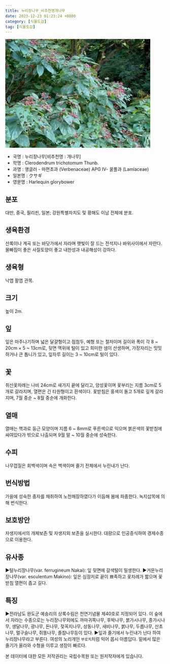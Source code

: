 ```yaml
---
title: 누리장나무_비추천명개나무
date: 2023-12-23 01:23:24 +0800
category: [식물도감]
tag: [식물도감]
---
```




![누리장나무[비추천명 : 개나무]](/assets/img/fileUpload/plants/basic/Verbenaceae/Clerodendrum/17385/1_th2.JPG)
- 국명 : 누리장나무[비추천명 : 개나무]
- 학명 : Clerodendrum trichotomum Thunb.
- 과명 : 앵글러 - 마편초과 (Verbenaceae) APG Ⅳ- 꿀풀과 (Lamiaceae)
- 일본명 : クサギ
- 영문명 : Harlequin glorybower


## 분포
대만, 중국, 필리핀, 일본; 강원특별자치도 및 황해도 이남 전체에 분포.
## 생육환경
산록이나 계곡 또는 바닷가에서 자라며 햇빛이 잘 드는 전석지나 바위사이에서 자란다. 물빠짐이 좋은 사질토양이 좋고 내한성과 내공해성이 강하다.
## 생육형
낙엽 활엽 관목. 
## 크기
높이 2m.
## 잎
잎은 마주나기하며 넓은 달걀형이고 점첨두, 예형 또는 절저이며 길이와 폭이 각 8 ~ 20cm × 5 ~ 13cm로, 뒷면 맥위에 털이 있고 희미한 샘이 산생하며, 가장자리는 밋밋하거나 큰 톱니가 있고, 잎자루 길이는 3 ~ 10cm로 털이 있다.
## 꽃
취산꽃차례는 나비 24cm로 새가지 끝에 달리고, 양성꽃이며 꽃부리는 지름 3cm로 5개로 갈라지며, 열편은 긴 타원형이고 흰색이다.  꽃받침은 홍색이 돌고 5개로 깊게 갈라지며, 7월 중순 ~ 8월 중순에 개화한다.
## 열매
열매는 핵과로 둥근 모양이며 지름 6 ~ 8mm로 푸른색으로 익으며 붉은색의 꽃받침에 싸여있다가 밖으로 나출되며 9월 말 ~ 10월 중순에 성숙한다.
## 수피
나무껍질은 회백색이며 속은 백색이며 줄기 전체에서 누린내가 난다.
## 번식방법
가을에 성숙한 종자를 채취하여 노천매장하였다가 이듬해 봄에 파종한다. 녹지삽목에 의해 번식한다.
## 보호방안
자생지에서의 개체보존 및 자생지외 보존을 실시한다. 대량으로 인공증식하여 경제수종으로 이용한다.
## 유사종
▶털누리장나무(var. ferrugineum Nakai): 잎 뒷면에 갈색털이 밀생한다.
▶거문누리장나무(var. esculentum Makino): 잎은 심장저로 끝이 뾰족하고 꽃차례가 짧으며 꽃받침 열편이 좁고 길다.
## 특징
▶전라남도 완도군 예송리의 상록수림은 천연기념물 제40호로 지정되어 있다.  이 숲에서 자라는 수종으로는 누리장나무외에도 까마귀쪽나무, 후박나무, 붉가시나무, 종가시나무, 생달나무, 광나무, 돈나무, 젖꼭지나무, 상동나무, 새비나무, 붉나무, 두릅나무, 산초나무, 멀구슬나무, 쥐똥나무, 졸참나무등이 있다.
▶잎과 줄기에서 누린내가 난다 하여 누리장나무라고 부른다. 여성의 노리개인  `부로치`처럼 익어 몹시 아름답다. 밑에서 많은 줄기가 올라와 수형을 이루고 생장이 빠르다.






본 데이터에 대한 모든 저작권리는 국립수목원 또는 원저작자에게 있습니다.
